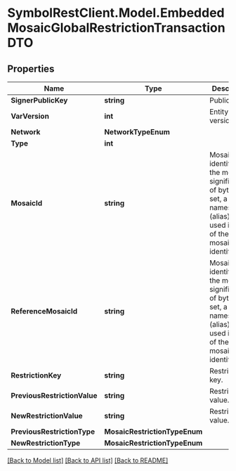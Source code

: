 # SymbolRestClient.Model.EmbeddedMosaicGlobalRestrictionTransactionDTO

## Properties

Name | Type | Description | Notes
------------ | ------------- | ------------- | -------------
**SignerPublicKey** | **string** | Public key. | 
**VarVersion** | **int** | Entity version. | 
**Network** | **NetworkTypeEnum** |  | 
**Type** | **int** |  | 
**MosaicId** | **string** | Mosaic identifier. If the most significant bit of byte 0 is set, a namespaceId (alias) is used instead of the real mosaic identifier.  | 
**ReferenceMosaicId** | **string** | Mosaic identifier. If the most significant bit of byte 0 is set, a namespaceId (alias) is used instead of the real mosaic identifier.  | 
**RestrictionKey** | **string** | Restriction key. | 
**PreviousRestrictionValue** | **string** | Restriction value. | 
**NewRestrictionValue** | **string** | Restriction value. | 
**PreviousRestrictionType** | **MosaicRestrictionTypeEnum** |  | 
**NewRestrictionType** | **MosaicRestrictionTypeEnum** |  | 

[[Back to Model list]](../README.md#documentation-for-models) [[Back to API list]](../README.md#documentation-for-api-endpoints) [[Back to README]](../README.md)

